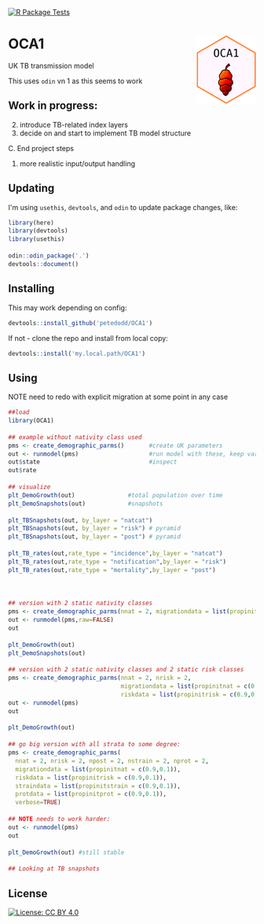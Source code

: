 [![R Package Tests](https://github.com/petedodd/OCA1/actions/workflows/r.yml/badge.svg)](https://github.com/petedodd/OCA1/actions/workflows/r.yml)

# OCA1 <img src="man/figures/logo.png" align="right" height="139" alt="" />
UK TB transmission model

This uses `odin` vn 1 as this seems to work


## Work in progress:

2. introduce TB-related index layers
3. decide on and start to implement TB model structure

C. End project steps
1. more realistic input/output handling



## Updating

I'm using `usethis`, `devtools`, and `odin` to update package changes, like:
```r
library(here)
library(devtools)
library(usethis)

odin::odin_package('.')
devtools::document()

```

## Installing

This may work depending on config:
```r
devtools::install_github('petedodd/OCA1')
```

If not - clone the repo and install from local copy:

```r
devtools::install('my.local.path/OCA1')
```


## Using

NOTE need to redo with explicit migration at some point in any case

```r
##load
library(OCA1)

## example without nativity class used
pms <- create_demographic_parms()       #create UK parameters
out <- runmodel(pms)                    #run model with these, keep variable types separate
out$state                               #inspect
out$rate

## visualize
plt_DemoGrowth(out)               #total population over time
plt_DemoSnapshots(out)            #snapshots

plt_TBSnapshots(out, by_layer = "natcat")
plt_TBSnapshots(out, by_layer = "risk") # pyramid
plt_TBSnapshots(out, by_layer = "post") # pyramid

plt_TB_rates(out,rate_type = "incidence",by_layer = "natcat")
plt_TB_rates(out,rate_type = "notification",by_layer = "risk")
plt_TB_rates(out,rate_type = "mortality",by_layer = "post")



## version with 2 static nativity classes
pms <- create_demographic_parms(nnat = 2, migrationdata = list(propinitnat = c(0.9,0.1)))
out <- runmodel(pms,raw=FALSE)
out

plt_DemoGrowth(out)
plt_DemoSnapshots(out)

## version with 2 static nativity classes and 2 static risk classes
pms <- create_demographic_parms(nnat = 2, nrisk = 2,
                                migrationdata = list(propinitnat = c(0.9,0.1)),
                                riskdata = list(propinitrisk = c(0.9,0.1)))
out <- runmodel(pms)
out

plt_DemoGrowth(out)

## go big version with all strata to some degree:
pms <- create_demographic_parms(
  nnat = 2, nrisk = 2, npost = 2, nstrain = 2, nprot = 2,
  migrationdata = list(propinitnat = c(0.9,0.1)),
  riskdata = list(propinitrisk = c(0.9,0.1)),
  straindata = list(propinitstrain = c(0.9,0.1)),
  protdata = list(propinitprot = c(0.9,0.1)),
  verbose=TRUE)

## NOTE needs to work harder:
out <- runmodel(pms)
out

plt_DemoGrowth(out) #still stable

## Looking at TB snapshots


```




## License

[![License: CC BY 4.0](https://img.shields.io/badge/License-CC_BY_4.0-lightgrey.svg)](https://creativecommons.org/licenses/by/4.0/)

